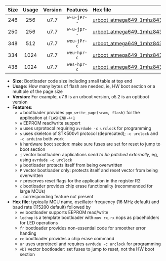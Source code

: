 |Size|Usage|Version|Features|Hex file|
|:-:|:-:|:-:|:-:|:--|
|246|256|u7.7|`w-u-jPr--`|[urboot_atmega649_1mhz8432_115200bps_lednop_ur_vbl.hex](https://raw.githubusercontent.com/stefanrueger/urboot.hex/main/mcus/atmega649/fcpu_1mhz8432/115200_bps/urboot_atmega649_1mhz8432_115200bps_lednop_ur_vbl.hex)|
|250|256|u7.7|`w-u-jpr--`|[urboot_atmega649_1mhz8432_115200bps_lednop_fr_ur_vbl.hex](https://raw.githubusercontent.com/stefanrueger/urboot.hex/main/mcus/atmega649/fcpu_1mhz8432/115200_bps/urboot_atmega649_1mhz8432_115200bps_lednop_fr_ur_vbl.hex)|
|348|512|u7.7|`weu-jPr-c`|[urboot_atmega649_1mhz8432_115200bps_ee_lednop_fr_ce_ur_vbl.hex](https://raw.githubusercontent.com/stefanrueger/urboot.hex/main/mcus/atmega649/fcpu_1mhz8432/115200_bps/urboot_atmega649_1mhz8432_115200bps_ee_lednop_fr_ce_ur_vbl.hex)|
|334|1024|u7.7|`weu-hpr-c`|[urboot_atmega649_1mhz8432_115200bps_ee_lednop_fr_ce_ur.hex](https://raw.githubusercontent.com/stefanrueger/urboot.hex/main/mcus/atmega649/fcpu_1mhz8432/115200_bps/urboot_atmega649_1mhz8432_115200bps_ee_lednop_fr_ce_ur.hex)|
|438|1024|u7.7|`wes-hpr-c`|[urboot_atmega649_1mhz8432_115200bps_ee_lednop_fr_ce.hex](https://raw.githubusercontent.com/stefanrueger/urboot.hex/main/mcus/atmega649/fcpu_1mhz8432/115200_bps/urboot_atmega649_1mhz8432_115200bps_ee_lednop_fr_ce.hex)|

- **Size:** Bootloader code size including small table at top end
- **Usage:** How many bytes of flash are needed, ie, HW boot section or a multiple of the page size
- **Version:** For example, u7.6 is an urboot version, o5.2 is an optiboot version
- **Features:**
  + `w` bootloader provides `pgm_write_page(sram, flash)` for the application at `FLASHEND-4+1`
  + `e` EEPROM read/write support
  + `u` uses urprotocol requiring `avrdude -c urclock` for programming
  + `s` uses skeleton of STK500v1 protocol (deprecated); `-c urclock` and `-c arduino` both work
  + `h` hardware boot section: make sure fuses are set for reset to jump to boot section
  + `j` vector bootloader: applications *need to be patched externally*, eg, using `avrdude -c urclock`
  + `p` bootloader protects itself from being overwritten
  + `P` vector bootloader only: protects itself and reset vector from being overwritten
  + `r` preserves reset flags for the application in the register R2
  + `c` bootloader provides chip erase functionality (recommended for large MCUs)
  + `-` corresponding feature not present
- **Hex file:** typically MCU name, oscillator frequency (16 MHz default) and baud rate (115200 default) followed by
  + `ee` bootloader supports EEPROM read/write
  + `lednop` is a template bootloader with `mov rx,rx` nops as placeholders for LED operations
  + `fr` bootloader provides non-essential code for smoother error handing
  + `ce` bootloader provides a chip erase command
  + `ur` uses urprotocol and requires `avrdude -c urclock` for programming
  + `vbl` vector bootloader: set fuses to jump to reset, not the HW boot section
